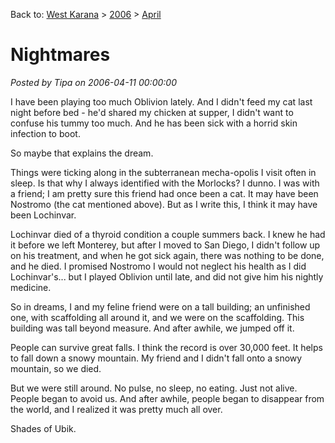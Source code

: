 Back to: [West Karana](/posts/westkarana.md) > [2006](/posts/2006/westkarana.md) > [April](./westkarana.md)
# Nightmares

*Posted by Tipa on 2006-04-11 00:00:00*

I have been playing too much Oblivion lately. And I didn't feed my cat last night before bed - he'd shared my chicken at supper, I didn't want to confuse his tummy too much. And he has been sick with a horrid skin infection to boot.

So maybe that explains the dream.

Things were ticking along in the subterranean mecha-opolis I visit often in sleep. Is that why I always identified with the Morlocks? I dunno. I was with a friend; I am pretty sure this friend had once been a cat. It may have been Nostromo (the cat mentioned above). But as I write this, I think it may have been Lochinvar.

Lochinvar died of a thyroid condition a couple summers back. I knew he had it before we left Monterey, but after I moved to San Diego, I didn't follow up on his treatment, and when he got sick again, there was nothing to be done, and he died. I promised Nostromo I would not neglect his health as I did Lochinvar's... but I played Oblivion until late, and did not give him his nightly medicine.

So in dreams, I and my feline friend were on a tall building; an unfinished one, with scaffolding all around it, and we were on the scaffolding. This building was tall beyond measure. And after awhile, we jumped off it.

People can survive great falls. I think the record is over 30,000 feet. It helps to fall down a snowy mountain. My friend and I didn't fall onto a snowy mountain, so we died.

But we were still around. No pulse, no sleep, no eating. Just not alive. People began to avoid us. And after awhile, people began to disappear from the world, and I realized it was pretty much all over.

Shades of Ubik.
